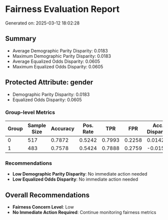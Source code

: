 # Fairness Evaluation Report

Generated on: 2025-03-12 18:02:28

## Summary

- Average Demographic Parity Disparity: 0.0183
- Maximum Demographic Parity Disparity: 0.0183
- Average Equalized Odds Disparity: 0.0605
- Maximum Equalized Odds Disparity: 0.0605

## Protected Attribute: gender

- Demographic Parity Disparity: 0.0183
- Equalized Odds Disparity: 0.0605

### Group-level Metrics

| Group | Sample Size | Accuracy | Pos. Rate | TPR | FPR | Acc. Disparity |
|-------|-------------|----------|-----------|-----|-----|---------------|
| 0 | 517 | 0.7872 | 0.5242 | 0.7993 | 0.2258 | 0.0142 |
| 1 | 483 | 0.7578 | 0.5424 | 0.7888 | 0.2759 | -0.0152 |

### Recommendations

- **Low Demographic Parity Disparity**: No immediate action needed
- **Low Equalized Odds Disparity**: No immediate action needed

## Overall Recommendations

- **Fairness Concern Level**: Low
- **No Immediate Action Required**: Continue monitoring fairness metrics
